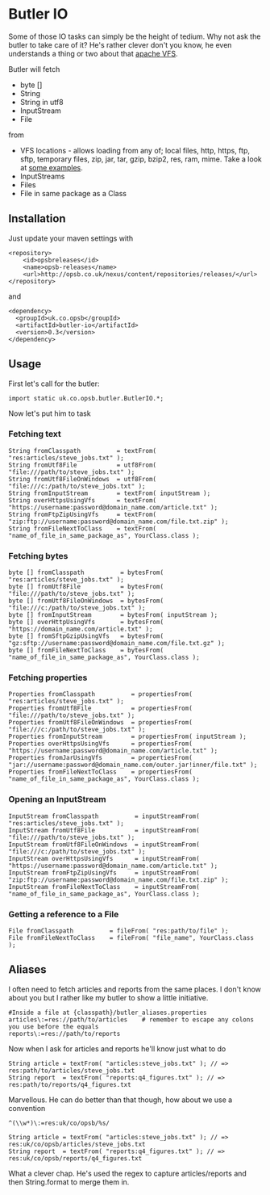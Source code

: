 Butler IO
============

Some of those IO tasks can simply be the height of tedium. Why not ask the butler to take care of it? He's rather clever don't you know, he even understands a thing or two about that [apache VFS](http://commons.apache.org/vfs/ "apache VFS").

Butler will fetch

* byte []
* String
* String in utf8
* InputStream
* File

from

* VFS locations - allows loading from any of; local files, http, https, ftp, sftp, temporary files, zip, jar, tar, gzip, bzip2, res, ram, mime. Take a look at [some examples](http://commons.apache.org/vfs/filesystems.html "VFS examples").
* InputStreams
* Files
* File in same package as a Class

Installation
------------

Just update your maven settings with

    <repository>
    	<id>opsbreleases</id>
    	<name>opsb-releases</name>
    	<url>http://opsb.co.uk/nexus/content/repositories/releases/</url>
    </repository>

and

    <dependency>
      <groupId>uk.co.opsb</groupId>
      <artifactId>butler-io</artifactId>
      <version>0.3</version>
    </dependency>

Usage
-----

First let's call for the butler:

    import static uk.co.opsb.butler.ButlerIO.*;

Now let's put him to task

### Fetching text

    String fromClasspath          = textFrom( "res:articles/steve_jobs.txt" );
    String fromUtf8File           = utf8From( "file:///path/to/steve_jobs.txt" );
    String fromUtf8FileOnWindows  = utf8From( "file:///c:/path/to/steve_jobs.txt" );
    String fromInputStream        = textFrom( inputStream );
    String overHttpsUsingVfs      = textFrom( "https://username:password@domain_name.com/article.txt" );
    String fromFtpZipUsingVfs     = textFrom( "zip:ftp://username:password@domain_name.com/file.txt.zip" );
    String fromFileNextToClass    = textFrom( "name_of_file_in_same_package_as", YourClass.class );

### Fetching bytes

    byte [] fromClasspath          = bytesFrom( "res:articles/steve_jobs.txt" );
    byte [] fromUtf8File           = bytesFrom( "file:///path/to/steve_jobs.txt" );
    byte [] fromUtf8FileOnWindows  = bytesFrom( "file:///c:/path/to/steve_jobs.txt" );
    byte [] fromInputStream        = bytesFrom( inputStream );
    byte [] overHttpUsingVfs       = bytesFrom( "https://domain_name.com/article.txt" );
    byte [] fromSftpGzipUsingVfs   = bytesFrom( "gz:sftp://username:password@domain_name.com/file.txt.gz" );   
    byte [] fromFileNextToClass    = bytesFrom( "name_of_file_in_same_package_as", YourClass.class );     
    
### Fetching properties

    Properties fromClasspath          = propertiesFrom( "res:articles/steve_jobs.txt" );
    Properties fromUtf8File           = propertiesFrom( "file:///path/to/steve_jobs.txt" );
    Properties fromUtf8FileOnWindows  = propertiesFrom( "file:///c:/path/to/steve_jobs.txt" );
    Properties fromInputStream        = propertiesFrom( inputStream );
    Properties overHttpsUsingVfs      = propertiesFrom( "https://username:password@domain_name.com/article.txt" );
    Properties fromJarUsingVfs        = propertiesFrom( "jar://username:password@domain_name.com/outer.jar!inner/file.txt" );   
    Properties fromFileNextToClass    = propertiesFrom( "name_of_file_in_same_package_as", YourClass.class );    

### Opening an InputStream

    InputStream fromClasspath          = inputStreamFrom( "res:articles/steve_jobs.txt" );
    InputStream fromUtf8File           = inputStreamFrom( "file:///path/to/steve_jobs.txt" );
    InputStream fromUtf8FileOnWindows  = inputStreamFrom( "file:///c:/path/to/steve_jobs.txt" );
    InputStream overHttpsUsingVfs      = inputStreamFrom( "https://username:password@domain_name.com/article.txt" );
    InputStream fromFtpZipUsingVfs     = inputStreamFrom( "zip:ftp://username:password@domain_name.com/file.txt.zip" );   
    InputStream fromFileNextToClass    = inputStreamFrom( "name_of_file_in_same_package_as", YourClass.class );    

### Getting a reference to a File

    File fromClasspath          = fileFrom( "res:path/to/file" );
    File fromFileNextToClass    = fileFrom( "file_name", YourClass.class );

## Aliases

I often need to fetch articles and reports from the same places. I don't know about you but I rather like my butler to show a little initiative.

    #Inside a file at {classpath}/butler_aliases.properties
    articles\:=res://path/to/articles    # remember to escape any colons you use before the equals
    reports\:=res://path/to/reports
    
Now when I ask for articles and reports he'll know just what to do

    String article = textFrom( "articles:steve_jobs.txt" ); // => res:path/to/articles/steve_jobs.txt
    String report  = textFrom( "reports:q4_figures.txt" ); // => res:path/to/reports/q4_figures.txt

Marvellous. He can do better than that though, how about we use a convention

    ^(\\w*)\:=res:uk/co/opsb/%s/
    
    String article = textFrom( "articles:steve_jobs.txt" ); // => res:uk/co/opsb/articles/steve_jobs.txt
    String report  = textFrom( "reports:q4_figures.txt" ); // => res:uk/co/opsb/reports/q4_figures.txt

What a clever chap. He's used the regex to capture articles/reports and then String.format to merge them in.